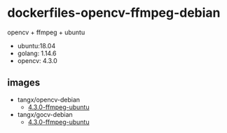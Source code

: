 # dockerfiles-opencv-ffmpeg-debian

opencv + ffmpeg + ubuntu 

+ ubuntu:18.04
+ golang: 1.14.6
+ opencv: 4.3.0

## images

+ tangx/opencv-debian
    + [4.3.0-ffmpeg-ubuntu](opencv-ubuntu.Dockerfile)
+ tangx/gocv-debian
    + [4.3.0-ffmpeg-ubuntu](gocv-ubuntu.Dockerfile)
